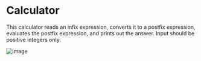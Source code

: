 # Calculator
This calculator reads an infix expression, converts it to a postfix expression, evaluates the postfix expression, and prints
out the answer. Input should be positive integers only.


![image](https://user-images.githubusercontent.com/55167367/94330934-a60baf80-ff7d-11ea-9e9a-85e8ad0ea4e7.png)

